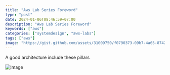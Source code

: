 ```yaml
---
title: "Aws Lab Series Foreword"
type: "post"
date: 2024-01-06T08:46:59+07:00
description: "Aws Lab Series Foreword"
keywords: ["aws"]
categories: ["systemdesign", "aws-labs"]
tags: ["aws"]
image: "https://gist.github.com/assets/31009750/f0790373-09b7-4a65-8742-a5a08884fa80"
---
```


A good architecture include these pillars

![image](https://gist.github.com/assets/31009750/5023db72-a857-4235-8a9f-02aa09698e5a)
